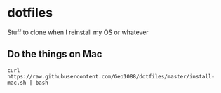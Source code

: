 # dotfiles
Stuff to clone when I reinstall my OS or whatever

## Do the things on Mac

    curl https://raw.githubusercontent.com/Geo1088/dotfiles/master/install-mac.sh | bash
